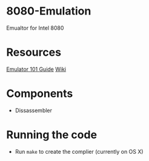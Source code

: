 # 8080-Emulation
Emualtor for Intel 8080

# Resources 
[Emulator 101 Guide](http://www.emulator101.com/welcome.html)
[Wiki](https://en.wikipedia.org/wiki/Intel_8080)

# Components

* Dissassembler

# Running the code 
* Run ```make``` to create the complier (currently on OS X)